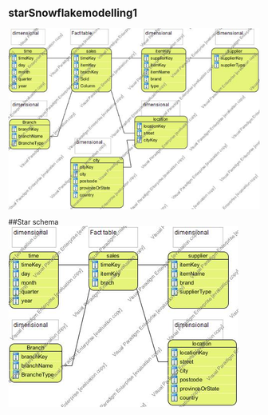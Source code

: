 ## starSnowflakemodelling1


![SnowFlake](https://raw.githubusercontent.com/rickadams2/starSnowflakemodelling1/master/SnowFlakeSchema1.jpg "Optional title")

##Star schema
![Star schema](https://raw.githubusercontent.com/rickadams2/starSnowflakemodelling1/master/StarSchema1.jpg "Optional title")
